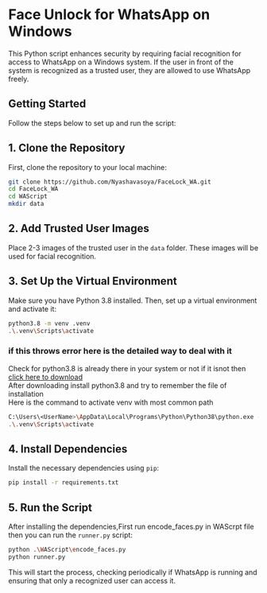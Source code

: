 # Face Unlock for WhatsApp on Windows

This Python script enhances security by requiring facial recognition for access to WhatsApp on a Windows system. If the user in front of the system is recognized as a trusted user, they are allowed to use WhatsApp freely.

## Getting Started

Follow the steps below to set up and run the script:

## 1. Clone the Repository

First, clone the repository to your local machine:

```bash
git clone https://github.com/Nyashavasoya/FaceLock_WA.git
cd FaceLock_WA
cd WAScript
mkdir data
```

## 2. Add Trusted User Images

Place 2-3 images of the trusted user in the `data` folder. These images will be used for facial recognition.

## 3. Set Up the Virtual Environment

Make sure you have Python 3.8 installed. Then, set up a virtual environment and activate it:

```bash
python3.8 -m venv .venv
.\.venv\Scripts\activate
```
### if this throws error here is the detailed way to deal with it 
Check for python3.8 is already there in your system or not if it isnot then [click here to download](https://www.python.org/downloads/release/python-380/) <br>
After downloading install python3.8 and try to remember the file of installation <br>
Here is the command to activate venv with most common path <br>
```bash
C:\Users\<UserName>\AppData\Local\Programs\Python\Python38\python.exe -m venv .venv
.\.venv\Scripts\activate
```

## 4. Install Dependencies

Install the necessary dependencies using `pip`:

```bash
pip install -r requirements.txt
```

## 5. Run the Script

After installing the dependencies,First run encode_faces.py in WAScrpt file then  you can run the `runner.py` script:


```bash
python .\WAScript\encode_faces.py
python runner.py
```

This will start the process, checking periodically if WhatsApp is running and ensuring that only a recognized user can access it.

